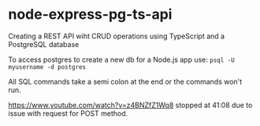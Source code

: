 # node-express-pg-ts-api

Creating a REST API wiht CRUD operations using TypeScript and a PostgreSQL database

<!-- to initialise pg db use:  -->

To access postgres to create a new db for a Node.js app use:
`psql -U myusername -d postgres`

All SQL commands take a semi colon at the end or the commands won't run.

<!-- ? How to resolve the req.body = undefined issue? -->

https://www.youtube.com/watch?v=z4BNZfZ1Wq8 stopped at 41:08 due to issue with request for POST method.
